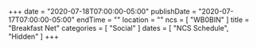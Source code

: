 +++
date = "2020-07-18T07:00:00-05:00"
publishDate = "2020-07-17T07:00:00-05:00"
endTime = ""
location = ""
ncs = [ "WB0BIN" ]
title = "Breakfast Net"
categories = [ "Social" ]
dates = [ "NCS Schedule", "Hidden" ]
+++
